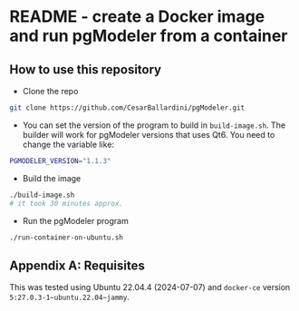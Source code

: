 # README - create a Docker image and run pgModeler from a container

## How to use this repository

* Clone the repo

```bash
git clone https://github.com/CesarBallardini/pgModeler.git
```

* You can set the version of the program to build in `build-image.sh`. The builder will work for pgModeler versions that uses Qt6.  You need to change the variable like:

```bash
PGMODELER_VERSION="1.1.3"
````

* Build the image

```bash
./build-image.sh
# it took 30 minutes approx.
```

* Run the pgModeler program

```bash
./run-container-on-ubuntu.sh
```

## Appendix A: Requisites

This was tested using Ubuntu 22.04.4 (2024-07-07) and `docker-ce` version `5:27.0.3-1~ubuntu.22.04~jammy`.



